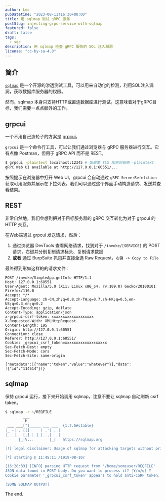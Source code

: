 ```yaml
---
author: Leo
pubDatetime: "2023-08-11T16:30+08:00"
title: 用 sqlmap 测试 gRPC 服务
postSlug: injecting-grpc-service-with-sqlmap
featured: false
draft: false
tags:
  - sec
description: 用 sqlmap 检查 gRPC 服务的 SQL 注入漏洞
license: "cc-by-sa-4.0"
---
```


## 简介

[`sqlmap`](https://sqlmap.org) 是一个开源的渗透测试工具，可以用来自动化的检测，利用SQL注入漏洞，获取数据库服务器的权限。

然而，sqlmap 本身只支持HTTP或直连数据库进行测试。这意味着对于gRPC目标，我们需要一点点额外的工作。

## grpcui

一个不用自己造轮子的方案是 [grpcui](https://github.com/fullstorydev/grpcui)。

`grpcui` 是一个命令行工具，可以让我们通过浏览器与 gRPC 服务器进行交互。它有点像 Postman，但用于 gRPC API 而不是 REST。

```bash
$ grpcui -plaintext localhost:12345 # 如果要 TLS 加密则省略 -plaintext
gRPC Web UI available at http://127.0.0.1:60551/...

```

按照提示在浏览器中打开 Web UI，grpcui 会自动通过 `gRPC ServerRefelction` 获取可用服务并展示在下拉列表。我们可以通过这个界面手动构造请求、发送并查看结果。

## REST

非常自然地，我们会想到把对于目标服务器的 gRPC 交互转化为对于 grpcui 的 HTTP 交互。

在Web端通过 grpcui 发送请求，然后：

1. 通过浏览器 DevTools 查看网络请求，找到对于 `/invoke/[SERVICE]` 的 POST请求，右键并分别复制请求标头、复制请求数据
2. **或者** 通过 BurpSuite 抓包并直接全选 Raw Request，`右键 -> Copy to File`

最终得到形如这样的的请求文件：
```
POST /invoke/SimpleApp.getInfo HTTP/1.1
Host: 127.0.0.1:60551
User-Agent: Mozilla/5.0 (X11; Linux x86_64; rv:109.0) Gecko/20100101 Firefox/116.0
Accept: */*
Accept-Language: zh-CN,zh;q=0.8,zh-TW;q=0.7,zh-HK;q=0.5,en-US;q=0.3,en;q=0.2
Accept-Encoding: gzip, deflate
Content-Type: application/json
x-grpcui-csrf-token: xxxxxxxxxxxxxxxxxxx
X-Requested-With: XMLHttpRequest
Content-Length: 195
Origin: http://127.0.0.1:60551
Connection: close
Referer: http://127.0.0.1:60551/
Cookie: _grpcui_csrf_token=xxxxxxxxxxxxxxxxxxx
Sec-Fetch-Dest: empty
Sec-Fetch-Mode: cors
Sec-Fetch-Site: same-origin

{"metadata":[{"name":"token","value":"whatever"}],"data":[{"id":"114514"}]}
```

## sqlmap

保持 grpcui 运行，接下来开始调用 sqlmap，注意不要让 sqlmap 自动刷新 csrf token。

```bash
$ sqlmap -r ~/REQFILE
        ___
       __H__
 ___ ___["]_____ ___ ___  {1.7.5#stable}
|_ -| . [(]     | .'| . |
|___|_  [,]_|_|_|__,|  _|
      |_|V...       |_|   https://sqlmap.org

[!] legal disclaimer: Usage of sqlmap for attacking targets without prior mutual consent is illegal. It is the end user's responsibility to obey all applicable local, state and federal laws. Developers assume no liability and are not responsible for any misuse or damage caused by this program

[*] starting @ 11:45:11 /1919-08-10/

[16:28:33] [INFO] parsing HTTP request from '/home/someuser/REQFILE'
JSON data found in POST body. Do you want to process it? [Y/n/q] Y
Cookie parameter '_grpcui_csrf_token' appears to hold anti-CSRF token. Do you want sqlmap to automatically update it in further requests? [y/N] N

[SOME SQLMAP OUTPUT]
```

The end.